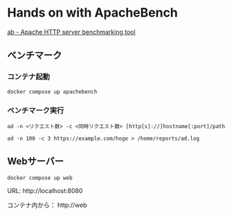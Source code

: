 # Hands on with ApacheBench

[ab - Apache HTTP server benchmarking tool](https://httpd.apache.org/docs/2.4/programs/ab.html)

## ベンチマーク

### コンテナ起動

```
docker compose up apachebench
```

### ベンチマーク実行

```
ad -n <リクエスト数> -c <同時リクエスト数> [http[s]://]hostname[:port]/path
```

```
ad -n 100 -c 3 https://example.com/hoge > /home/reports/ad.log
```

## Webサーバー

```
docker compose up web
```

URL: http://localhost:8080

コンテナ内から： http://web
